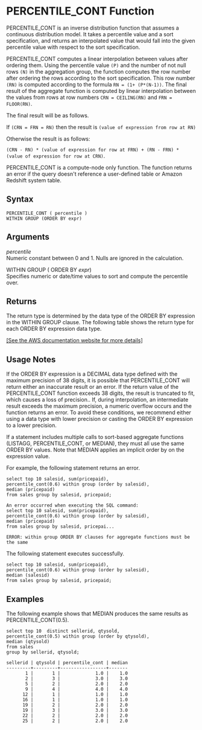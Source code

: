 # PERCENTILE\_CONT Function<a name="r_PERCENTILE_CONT"></a>

PERCENTILE\_CONT is an inverse distribution function that assumes a continuous distribution model\. It takes a percentile value and a sort specification, and returns an interpolated value that would fall into the given percentile value with respect to the sort specification\. 

PERCENTILE\_CONT computes a linear interpolation between values after ordering them\. Using the percentile value `(P)` and the number of not null rows `(N)` in the aggregation group, the function computes the row number after ordering the rows according to the sort specification\. This row number `(RN)` is computed according to the formula `RN = (1+ (P*(N-1))`\. The final result of the aggregate function is computed by linear interpolation between the values from rows at row numbers `CRN = CEILING(RN)` and `FRN = FLOOR(RN)`\. 

The final result will be as follows\.

If `(CRN = FRN = RN)` then the result is `(value of expression from row at RN)` 

Otherwise the result is as follows:

`(CRN - RN) * (value of expression for row at FRN) + (RN - FRN) * (value of expression for row at CRN)`\.

PERCENTILE\_CONT is a compute\-node only function\. The function returns an error if the query doesn't reference a user\-defined table or Amazon Redshift system table\.

## Syntax<a name="r_PERCENTILE_CONT-synopsis"></a>

```
PERCENTILE_CONT ( percentile )
WITHIN GROUP (ORDER BY expr)
```

## Arguments<a name="r_PERCENTILE_CONT-arguments"></a>

 *percentile*   
Numeric constant between 0 and 1\. Nulls are ignored in the calculation\.

WITHIN GROUP \( ORDER BY *expr*\)   
Specifies numeric or date/time values to sort and compute the percentile over\. 

## Returns<a name="r_PERCENTILE_CONT-returns"></a>

The return type is determined by the data type of the ORDER BY expression in the WITHIN GROUP clause\. The following table shows the return type for each ORDER BY expression data type\.

[\[See the AWS documentation website for more details\]](http://docs.aws.amazon.com/redshift/latest/dg/r_PERCENTILE_CONT.html)

## Usage Notes<a name="w6aac49c11c13c31c23"></a>

If the ORDER BY expression is a DECIMAL data type defined with the maximum precision of 38 digits, it is possible that PERCENTILE\_CONT will return either an inaccurate result or an error\. If the return value of the PERCENTILE\_CONT function exceeds 38 digits, the result is truncated to fit, which causes a loss of precision\.\. If, during interpolation, an intermediate result exceeds the maximum precision, a numeric overflow occurs and the function returns an error\. To avoid these conditions, we recommend either using a data type with lower precision or casting the ORDER BY expression to a lower precision\.

If a statement includes multiple calls to sort\-based aggregate functions \(LISTAGG, PERCENTILE\_CONT, or MEDIAN\), they must all use the same ORDER BY values\. Note that MEDIAN applies an implicit order by on the expression value\. 

For example, the following statement returns an error\. 

```
select top 10 salesid, sum(pricepaid), 
percentile_cont(0.6) within group (order by salesid),
median (pricepaid)
from sales group by salesid, pricepaid;

An error occurred when executing the SQL command:
select top 10 salesid, sum(pricepaid), 
percentile_cont(0.6) within group (order by salesid),
median (pricepaid)
from sales group by salesid, pricepai...

ERROR: within group ORDER BY clauses for aggregate functions must be the same
```

The following statement executes successfully\. 

```
select top 10 salesid, sum(pricepaid), 
percentile_cont(0.6) within group (order by salesid),
median (salesid)
from sales group by salesid, pricepaid;
```

## Examples<a name="r_PERCENTILE_CONT-examples"></a>

The following example shows that MEDIAN produces the same results as PERCENTILE\_CONT\(0\.5\)\. 

```
select top 10  distinct sellerid, qtysold, 
percentile_cont(0.5) within group (order by qtysold),
median (qtysold) 
from sales
group by sellerid, qtysold;

sellerid | qtysold | percentile_cont | median
---------+---------+-----------------+-------
       1 |       1 |             1.0 |    1.0
       2 |       3 |             3.0 |    3.0
       5 |       2 |             2.0 |    2.0
       9 |       4 |             4.0 |    4.0
      12 |       1 |             1.0 |    1.0
      16 |       1 |             1.0 |    1.0
      19 |       2 |             2.0 |    2.0
      19 |       3 |             3.0 |    3.0
      22 |       2 |             2.0 |    2.0
      25 |       2 |             2.0 |    2.0
```